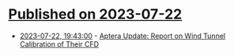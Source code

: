 # [Published on 2023-07-22](index.md)

* [2023-07-22, 19:43:00](https://soylentnews.org/article.pl?sid=23/07/22/0137243&from=rss) - [Aptera Update: Report on Wind Tunnel Calibration of Their CFD](https://soylentnews.org/article.pl?sid=23/07/22/0137243&from=rss)
